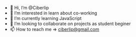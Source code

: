 - 👋 Hi, I’m @Ciberlip
- 👀 I’m interested in learn about co-working
- 🌱 I’m currently learning JavaScript
- 💞️ I’m looking to collaborate on projects as student beginer
- 📫 How to reach me => ciberlip@gmail.com

<!---
Ciberlip/Ciberlip is a ✨ special ✨ repository because its `README.md` (this file) appears on your GitHub profile.
You can click the Preview link to take a look at your changes.
--->
